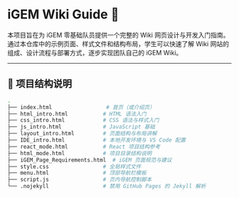 # iGEM Wiki Guide 🧬

本项目旨在为 iGEM 零基础队员提供一个完整的 Wiki 网页设计与开发入门指南。通过本仓库中的示例页面、样式文件和结构布局，学生可以快速了解 Wiki 网站的组成、设计流程与部署方式，逐步实现团队自己的 iGEM Wiki。

---

## 📁 项目结构说明

```bash
.
├── index.html                 # 首页（或介绍页）
├── html_intro.html           # HTML 语法入门
├── css_intro.html            # CSS 语法与样式入门
├── js_intro.html             # JavaScript 基础
├── layout_intro.html         # 页面结构与布局讲解
├── IDE_intro.html            # 本地开发环境与 VS Code 配置
├── react_mode.html           # React 项目结构参考
├── html_mode.html            # 项目目录结构说明
├── iGEM_Page_Requirements.html  # iGEM 页面规范与建议
├── style.css                 # 全局样式文件
├── menu.html                 # 顶部导航栏模板
├── script.js                 # 页内导航控制脚本
└── .nojekyll                 # 禁用 GitHub Pages 的 Jekyll 解析
